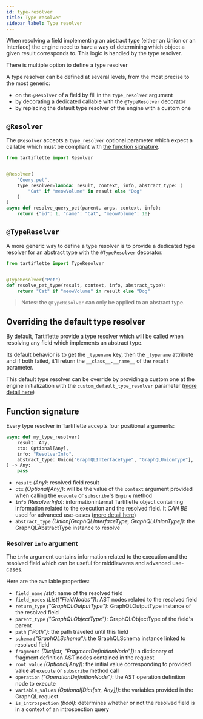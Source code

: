 ```yaml
---
id: type-resolver
title: Type resolver
sidebar_label: Type resolver
---
```


When resolving a field implementing an abstract type (either an Union or an Interface) the engine need to have a way of determining which object a given result corresponds to. This logic is handled by the type resolver.

There is multiple option to define a type resolver

A type resolver can be defined at several levels, from the most precise to the most generic:
* on the `@Resolver` of a field by fill in the `type_resolver` argument
* by decorating a dedicated callable with the `@TypeResolver` decorator
* by replacing the default type resolver of the engine with a custom one

## `@Resolver`

The `@Resolver` accepts a `type_resolver` optional parameter which expect a callable which must be compliant with [the function signature](#function-signature).

```python
from tartiflette import Resolver


@Resolver(
    "Query.pet",
    type_resolver=lambda: result, context, info, abstract_type: (
        "Cat" if "meowVolume" in result else "Dog"
    )
)
async def resolve_query_pet(parent, args, context, info):
    return {"id": 1, "name": "Cat", "meowVolume": 10}
```

## `@TypeResolver`

A more generic way to define a type resolver is to provide a dedicated type resolver for an abstract type with the `@TypeResolver` decorator.

```python
from tartiflette import TypeResolver


@TypeResolver("Pet")
def resolve_pet_type(result, context, info, abstract_type):
    return "Cat" if "meowVolume" in result else "Dog"
```

> Notes: the `@TypeResolver` can only be applied to an abstract type.

## Overriding the default type resolver

By default, Tartiflette provide a type resolver which will be called when resolving any field which implements an abstract type.

Its default behavior is to get the `_typename` key, then the `_typename` attribute and if both failed, it'll return the `__class__.__name__` of the `result` parameter.

This default type resolver can be override by providing a custom one at the engine initialization with the `custom_default_type_resolver` parameter ([more detail here](./engine.md#parameter-custom_default_type_resolver))

## Function signature

Every type resolver in Tartiflette accepts four positional arguments:

```python
async def my_type_resolver(
    result: Any,
    ctx: Optional[Any],
    info: "ResolverInfo",
    abstract_type: Union["GraphQLInterfaceType", "GraphQLUnionType"],
) -> Any:
    pass
```

* `result` _(Any)_: resolved field result
* `ctx` _(Optional[Any])_: will be the value of the `context` argument provided when calling the `execute` or `subscribe`'s `Engine` method
* `info` _(ResolverInfo)_: informationinternal Tartiflette object containing information related to the execution and the resolved field. It *CAN BE* used for advanced use-cases ([more detail here](#resolver-info-argument))
* `abstract_type` _(Union[GraphQLInterfaceType, GraphQLUnionType])_: the GraphQLAbstractType instance to resolve

### Resolver `info` argument

The `info` argument contains information related to the execution and the resolved field which can be useful for middlewares and advanced use-cases.

Here are the available properties:
* `field_name` _(str)_: name of the resolved field
* `field_nodes` _(List["FieldNodes"])_: AST nodes related to the resolved field
* `return_type` _("GraphQLOutputType")_: GraphQLOutputType instance of the resolved field
* `parent_type` _("GraphQLObjectType")_: GraphQLObjectType of the field's parent
* `path` _("Path")_: the path traveled until this field
* `schema` _("GraphQLSchema")_: the GraphQLSchema instance linked to resolved field
* `fragments` _(Dict[str, "FragmentDefinitionNode"])_: a dictionary of fragment definition AST nodes contained in the request
* `root_value` _(Optional[Any])_: the initial value corresponding to provided value at `execute` or `subscribe` method call
* `operation` _("OperationDefinitionNode")_: the AST operation definition node to execute
* `variable_values` _(Optional[Dict[str, Any]])_: the variables provided in the GraphQL request
* `is_introspection` _(bool)_: determines whether or not the resolved field is in a context of an introspection query
